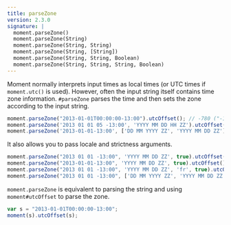 ```yaml
---
title: parseZone
version: 2.3.0
signature: |
  moment.parseZone()
  moment.parseZone(String)
  moment.parseZone(String, String)
  moment.parseZone(String, [String])
  moment.parseZone(String, String, Boolean)
  moment.parseZone(String, String, String, Boolean)
---
```



Moment normally interprets input times as local times (or UTC times if `moment.utc()` is used). However, often the input string itself contains time zone information. `#parseZone` parses the time and then sets the zone according to the input string.

```javascript
moment.parseZone("2013-01-01T00:00:00-13:00").utcOffset(); // -780 ("-13:00" in total minutes)
moment.parseZone('2013 01 01 05 -13:00', 'YYYY MM DD HH ZZ').utcOffset(); // -780  ("-13:00" in total minutes)
moment.parseZone('2013-01-01-13:00', ['DD MM YYYY ZZ', 'YYYY MM DD ZZ']).utcOffset(); // -780  ("-13:00" in total minutes);
```

It also allows you to pass locale and strictness arguments.

```javascript
moment.parseZone("2013 01 01 -13:00", 'YYYY MM DD ZZ', true).utcOffset(); // -780  ("-13:00" in total minutes)
moment.parseZone("2013-01-01-13:00", 'YYYY MM DD ZZ', true).utcOffset(); // NaN (doesn't pass the strictness check)
moment.parseZone("2013 01 01 -13:00", 'YYYY MM DD ZZ', 'fr', true).utcOffset(); // -780 (with locale and strictness argument)
moment.parseZone("2013 01 01 -13:00", ['DD MM YYYY ZZ', 'YYYY MM DD ZZ'], 'fr', true).utcOffset(); // -780 (with locale and strictness argument alongside an array of formats)
```

`moment.parseZone` is equivalent to parsing the string and using `moment#utcOffset` to parse the zone.

```javascript
var s = "2013-01-01T00:00:00-13:00";
moment(s).utcOffset(s);
```
